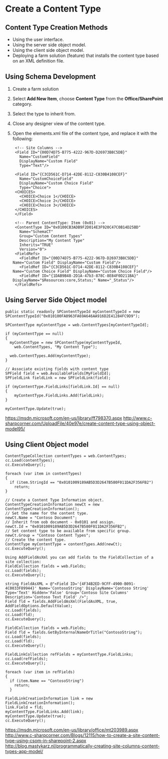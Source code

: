 
# Create a Content Type

## Content Type Creation Methods

* Using the user interface.
* Using the server side object model.
* Using the client side object model.
* Deploying a farm solution (feature) that installs the content type based on an XML definition file.

## Using Schema Development

1. Create a farm solution
2. Select __Add New Item__, choose __Content Type__ from the __Office/SharePoint__ category.
3. Select the type to inherit from.
4. Close any designer view of the content type.
5. Open the elements.xml file of the content type, and replace it with the following:


    <?xml version="1.0" encoding="utf-8"?>  
      <Elements xmlns="http://schemas.microsoft.com/sharepoint/">  

        <!-- Site Columns -->
        <Field ID="{00D74D75-B775-4222-967D-D26973B8C5DB}"
          Name="CustomField"
          DisplayName="Custom Field"
          Type="Text"/>  

        <Field ID="{C3CD561C-D714-42DE-8112-C830B4108CEF}"
          Name="CustomChoiceField"
          DisplayName="Custom Choice Field"
          Type="Choice">  
        <CHOICES>  
          <CHOICE>Choice 1</CHOICE>  
          <CHOICE>Choice 2</CHOICE>  
          <CHOICE>Choice 3</CHOICE>  
        </CHOICES>  
        </Field>

        <!-- Parent ContentType: Item (0x01) -->  
        <ContentType ID="0x0100CB3ADB9F2D014E3F920C47C0B14D25BD"
          Name="SchemaCT"
          Group="Custom Content Types"
          Description="My Content Type"
          Inherits="TRUE"
          Version="0">  
        <FieldRefs>  
          <FieldRef ID="{00D74D75-B775-4222-967D-D26973B8C5DB}" Name="Custom Field" DisplayName="Custom Field"/>  
          <FieldRef ID="{C3CD561C-D714-42DE-8112-C830B4108CEF}" Name="Custom Choice Field" DisplayName="Custom Choice Field"/>  
          <FieldRef ID="{1DAB9B48-2D1A-47b3-878C-8E84F0D211BA}" DisplayName="$Resources:core,Status;" Name="_Status"/>  
        </FieldRefs>  
      </ContentType>  
    </Elements>

## Using Server Side Object model

    public static readonly SPContentTypeId myContentTypeId = new SPContentTypeId("0x010100FA0963FA69A646AA916D2E41284FC9D9");

    SPContentType myContentType = web.ContentTypes[myContentTypeId];

    if (myContentType == null)
    {
      myContentType = new SPContentType(myContentTypeId,
        web.ContentTypes, "My Content Type");

      web.ContentTypes.Add(myContentType);
    }

    // Associate existing fields with content type
    SPField field = web.AvailableFields[MyFieldId];
    SPFieldLink fieldLink = new SPFieldLink(field);

    if (myContentType.FieldLinks[fieldLink.Id] == null)
    {
        myContentType.FieldLinks.Add(fieldLink);
    }

    myContentType.Update(true);

https://msdn.microsoft.com/en-us/library/ff798370.aspx
http://www.c-sharpcorner.com/UploadFile/40e97e/create-content-type-using-object-model95/

## Using Client Object model

    ContentTypeCollection contentTypes = web.ContentTypes;
    cc.Load(contentTypes);
    cc.ExecuteQuery();

    foreach (var item in contentTypes)
    {
      if (item.StringId == "0x0101009189AB5D3D2647B580F011DA2F356FB2")
        return;
    }

    // Create a Content Type Information object.
    ContentTypeCreationInformation newCt = new ContentTypeCreationInformation();
    // Set the name for the content type.
    newCt.Name = "Contoso Document";
    // Inherit from oob document - 0x0101 and assign.
    newCt.Id = "0x0101009189AB5D3D2647B580F011DA2F356FB2";
    // Set content type to be available from specific group.
    newCt.Group = "Contoso Content Types";
    // Create the content type.
    ContentType myContentType = contentTypes.Add(newCt);
    cc.ExecuteQuery();

    Using AddFieldAsXml you can add fields to the FieldCollection of a site collection:
    FieldCollection fields = web.Fields;
    cc.Load(fields);
    cc.ExecuteQuery();

    string FieldAsXML = @"<Field ID='{4F34B2ED-9CFF-4900-B091-4C0033F89944}' Name='ContosoString' DisplayName='Contoso String' Type='Text' Hidden='False' Group='Contoso Site Columns' Description='Contoso Text Field' />";
    Field fld = fields.AddFieldAsXml(FieldAsXML, true, AddFieldOptions.DefaultValue);
    cc.Load(fields);
    cc.Load(fld);
    cc.ExecuteQuery();

    FieldCollection fields = web.Fields;
    Field fld = fields.GetByInternalNameOrTitle("ContosoString");
    cc.Load(fields);
    cc.Load(fld);
    cc.ExecuteQuery();

    FieldLinkCollection refFields = myContentType.FieldLinks;
    cc.Load(refFields);
    cc.ExecuteQuery();

    foreach (var item in refFields)
    {
      if (item.Name == "ContosoString")
        return;
      }

    FieldLinkCreationInformation link = new FieldLinkCreationInformation();
    link.Field = fld;
    myContentType.FieldLinks.Add(link);
    myContentType.Update(true);
    cc.ExecuteQuery();

https://msdn.microsoft.com/en-us/library/office/mt203989.aspx
http://www.c-sharpcorner.com/Blogs/12115/how-to-create-a-site-content-type-using-csom-in-sharepoint-2.aspx
http://blog.mastykarz.nl/programmatically-creating-site-columns-content-types-app-model/
